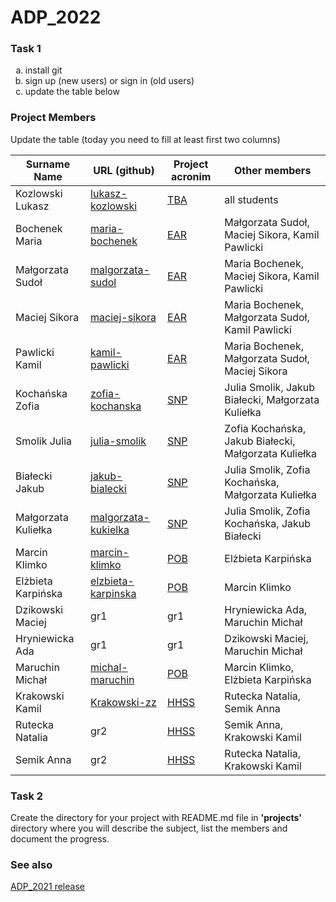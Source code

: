 # ADP_2022
### Task 1
<ol type="a">
  <li>install git</li>
  <li>sign up (new users) or sign in (old users)</li>
  <li>update the table below</li>
</ol>

### Project Members
Update the table (today you need to fill at least first two columns)

| Surname Name | URL (github) | Project acronim | Other members |
| --- | --- | --- | --- |
| Kozlowski Lukasz | [lukasz-kozlowski](https://github.com/lukasz-kozlowski) | [TBA](https://github.com/lukasz-kozlowski/ADP_2022/blob/main/projects/TBA/README.md) | all students |
| Bochenek Maria | [maria-bochenek](https://github.com/mariaboch) | [EAR](https://github.com/exsto1/Easy-AlphaFold-Report) | Małgorzata Sudoł, Maciej Sikora, Kamil Pawlicki |
| Małgorzata Sudoł | [malgorzata-sudol](https://github.com/msudolm) | [EAR](https://github.com/exsto1/Easy-AlphaFold-Report) | Maria Bochenek, Maciej Sikora, Kamil Pawlicki |
| Maciej Sikora | [maciej-sikora](https://github.com/exsto1) | [EAR](https://github.com/exsto1/Easy-AlphaFold-Report) | Maria Bochenek, Małgorzata Sudoł, Kamil Pawlicki |
| Pawlicki Kamil | [kamil-pawlicki](https://github.com/MiTRonGTE) | [EAR](https://github.com/exsto1/Easy-AlphaFold-Report) | Maria Bochenek, Małgorzata Sudoł, Maciej Sikora |
| Kochańska Zofia | [zofia-kochanska](https://github.com/zofiakk) | [SNP](https://github.com/zofiakk/SNP) | Julia Smolik, Jakub Białecki, Małgorzata Kuliełka |
| Smolik Julia | [julia-smolik](https://github.com/juliasmolik) | [SNP](https://github.com/zofiakk/SNP) | Zofia Kochańska, Jakub Białecki, Małgorzata Kuliełka |
| Białecki Jakub | [jakub-bialecki](https://github.com/Kubinho1) | [SNP](https://github.com/zofiakk/SNP) | Julia Smolik, Zofia Kochańska, Małgorzata Kuliełka |
| Małgorzata Kuliełka | [malgorzata-kukielka](https://github.com/mkukielka3) | [SNP](https://github.com/zofiakk/SNP) | Julia Smolik, Zofia Kochańska, Jakub Białecki |
| Marcin Klimko | [marcin-klimko](https://github.com/Marcin11111) | [POB](https://github.com/Marcin11111/ADP_Phylogeny_of_birds) | Elżbieta Karpińska |
| Elżbieta Karpińska | [elzbieta-karpinska](https://github.com/ekarpinska) | [POB](https://github.com/Marcin11111/ADP_Phylogeny_of_birds) | Marcin Klimko |
| Dzikowski Maciej | gr1 | gr1 | Hryniewicka Ada, Maruchin Michał |
| Hryniewicka Ada | gr1 | gr1 | Dzikowski Maciej, Maruchin Michał |
| Maruchin Michał | [michal-maruchin](https://github.com/mmaruchin98) | [POB](https://github.com/Marcin11111/ADP_Phylogeny_of_birds) | Marcin Klimko,  Elżbieta Karpińska |
| Krakowski Kamil | [Krakowski-zz](https://github.com/Krakowski-zz) | [HHSS](https://github.com/Krakowski-zz/hh-py-suite) | Rutecka Natalia, Semik Anna |
| Rutecka Natalia | gr2 | [HHSS](https://github.com/Krakowski-zz/hh-py-suite) | Semik Anna, Krakowski Kamil  |
| Semik Anna | gr2 | [HHSS](https://github.com/Krakowski-zz/hh-py-suite) | Rutecka Natalia, Krakowski Kamil  |


 
### Task 2
Create the directory for your project with README.md file in <b>'projects'</b> directory where you will describe the subject, 
list the members and document the progress.

### See also
[ADP_2021 release](https://github.com/lukasz-kozlowski/ADP_2021)
